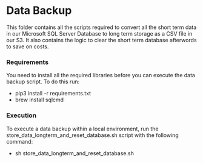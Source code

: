 # Data Backup
This folder contains all the scripts required to convert all the short term data in our Microsoft SQL Server Database to long term storage as a CSV file in our S3. It also contains the logic to clear the short term database afterwords to save on costs. 

### Requirements
You need to install all the required libraries before you can execute the data backup script. To do this run:
 - pip3 install -r requirements.txt
 - brew install sqlcmd

### Execution
To execute a data backup within a local environment, run the store_data_longterm_and_reset_database.sh script with the following command:
 - sh store_data_longterm_and_reset_database.sh